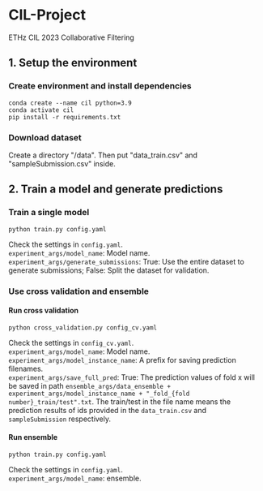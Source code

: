 # CIL-Project
ETHz CIL 2023 Collaborative Filtering

## 1. Setup the environment
### Create environment and install dependencies
```
conda create --name cil python=3.9
conda activate cil
pip install -r requirements.txt
```
### Download dataset 
Create a directory "/data". Then put "data_train.csv" and "sampleSubmission.csv" inside. 


## 2. Train a model and generate predictions
### Train a single model
```
python train.py config.yaml
```
Check the settings in `config.yaml`.  
`experiment_args/model_name`: Model name.  
`experiment_args/generate_submissions`: True: Use the entire dataset to generate submissions; False: Split the dataset for validation. 

### Use cross validation and ensemble
#### Run cross validation
```
python cross_validation.py config_cv.yaml
```
Check the settings in `config_cv.yaml`.  
`experiment_args/model_name`: Model name.  
`experiment_args/model_instance_name`: A prefix for saving prediction filenames.  
`experiment_args/save_full_pred`: True: The prediction values of fold x will be saved in path `ensemble_args/data_ensemble + experiment_args/model_instance_name + "_fold_{fold number}_train/test".txt`. The train/test in the file name means the prediction results of ids provided in the `data_train.csv` and `sampleSubmission` respectively. 

[comment]: <> (Check settings in the `config_cv.yaml` file. Modify attribute `experiment_args/model_name` value and set it to the model name you want to run for cross validation. Modify attribute `experiment_args/model_instance_name` value and it will be used as a prefix for saved prediction filenames. If `experiment_args/save_full_pred` is set to `True`, the prediction values of fold x will be saved in path `ensemble_args/data_ensemble + experiment_args/model_instance_name + "_fold_{fold number}_train/test".txt`. The train/test in the file name means the prediction results of ids provided in the `data_train.csv` and `sampleSubmission` respectively. To run cross validation, using the code)

#### Run ensemble
```
python train.py config.yaml
```
Check the settings in `config.yaml`.  
`experiment_args/model_name`: ensemble.  